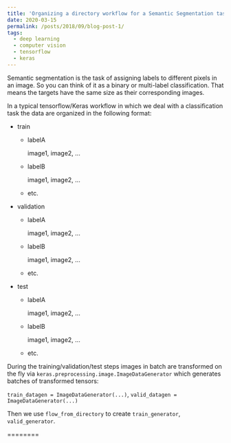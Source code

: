```yaml
---
title: 'Organizing a directory workflow for a Semantic Segmentation task'
date: 2020-03-15
permalink: /posts/2018/09/blog-post-1/
tags:
  - deep learning
  - computer vision
  - tensorflow
  - keras
---
```


Semantic segmentation is the task of assigning labels to different pixels in an image.
So you can think of it as a binary or multi-label classification.
That means the targets have the same size as their corresponding images.

In a typical tensorflow/Keras workflow in which we deal with a classification 
task the data are organized in the following format:

* train
  * labelA
    
    image1, image2, ...
  
  * labelB 

    image1, image2, ...

   * etc.

* validation
  * labelA
    
    image1, image2, ...
  
  * labelB 

    image1, image2, ...

   * etc.
 
* test
  * labelA
    
    image1, image2, ...
  
  * labelB 

    image1, image2, ...

   * etc.
    
During the training/validation/test steps images in batch are transformed on the fly 
via ```keras.preprocessing.image.ImageDataGenerator``` which generates batches of transformed 
tensors:

```train_datagen = ImageDataGenerator(...)```, ```valid_datagen = ImageDataGenerator(...)```

Then we use ```flow_from_directory``` to create ```train_generator```, ```valid_generator```.


========

